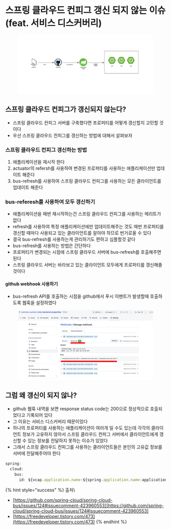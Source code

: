 # 스프링 클라우드 컨피그 갱신 되지 않는 이슈(feat. 서비스 디스커버리)

<figure><img src="../../.gitbook/assets/0.5.png" alt=""><figcaption></figcaption></figure>

## 스프링 클라우드 컨피그가 갱신되지 않는다?

* 스프링 클라우드 컨피그 서버를 구축했다면 프로퍼티를 어떻게 갱신할지 고민할 것이다
* 우선 스프링 클라우드 컨피그를 갱신하는 방법에 대해서 살펴보자

### 스프링 클라우드 컨피그 갱신하는 방법

1. 애플리케이션을 재시작 한다
2. actuator의 refersh를 사용하여 변경된 프로퍼티를 사용하는 애플리케이션만 업데이트 해준다
3. bus-refresh를 사용하여 스프링 클라우드 컨피그를 사용하는 모든 클라이언트를 업데이트 해준다

### bus-referesh를 사용하여 모두 갱신하기

* 애플리케이션을 매번 재시작하는건 스프링 클라우드 컨피그를 사용하는 메리트가 없다
* refresh를 사용하여 특정 애플리케이션에만 업데이트해주는 것도 매번 프로퍼티를 갱신할 때마다 사용되고 있는 클라이언트를 알아야 하므로 번거로울 수 있다
* 결국 bus-refresh를 사용하는게 관리하기도 편하고 심플할것 같다
* bus-refresh를 사용하는 방법은 간단하다
* 프로퍼티가 변경되는 시점에 스프링 클라우드 서버에 bus-refresh를 호출해주면 된다
* 스프링 클라우드 서버는 바라보고 있는 클라이언트 모두에게 프로퍼티를 갱신해줄 것이다

#### github webhook 사용하기

* bus-refresh API를 호출하는 시점을 github에서 푸시 이벤트가 발생할때 호출하도록 웹훅을 설정하였다

<figure><img src="../../.gitbook/assets/1 (4).png" alt=""><figcaption></figcaption></figure>

## 그럼 왜 갱신이 되지 않나?

* github 웹훅 내역을 보면 response status code는 200으로 정상적으로 호출되었다고 기록되어 있다
* 그 이유는 서비스 디스커버리 때문이었다
* 하나의 프로퍼티를 사용하는 애플리케이션이 여러개 일 수도 있는데 각각의 클라이언트 정보가 고유하지 않아서 스프링 클라우드 컨피그 서버에서 클라이언트에게 갱신할 수 있는 정보를 전달하지 못하는 이슈가 있었다
* 그래서 스프링 클라우드 컨피그를 사용하는 클라이언트들은 본인의 고유값 정보를 서버에 전달해주어야 한다

```jsx
spring:
  cloud:
    bus:
      id: ${vcap.application.name:${spring.application.name:application}}:${vcap.application.instance_index:${spring.profiles.active:${local.server.port:${server.port:0}}}}:${vcap.application.instance_id:${random.value}}
```



{% hint style="success" %}
출처\


* [https://github.com/spring-cloud/spring-cloud-bus/issues/124#issuecomment-423960553](https://github.com/spring-cloud/spring-cloud-bus/issues/124#issuecomment-423960553)
* [https://freedeveloper.tistory.com/473](https://freedeveloper.tistory.com/473)
{% endhint %}
